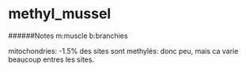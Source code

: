 # methyl_mussel





######Notes
m:muscle
b:branchies



mitochondries:
-1.5% des sites sont methylés: donc peu, mais ca varie beaucoup entres les sites.
